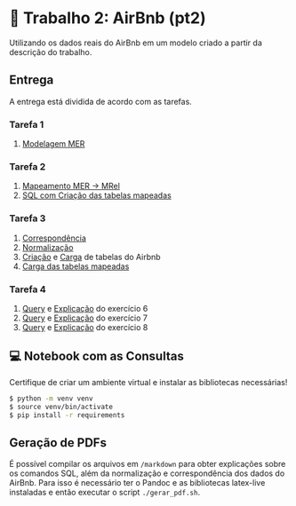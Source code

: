# 🏡 Trabalho 2: AirBnb (pt2)

Utilizando os dados reais do AirBnb em um modelo criado a partir da descrição do trabalho.

## Entrega

A entrega está dividida de acordo com as tarefas.

### Tarefa 1
1. [Modelagem MER](pdf/1MER.pdf)

### Tarefa 2
1. [Mapeamento MER &#8594; MRel](pdf/2MapeamentoMRel.pdf)
2. [SQL com Criação das tabelas mapeadas](sql/2CriacaoTabelasMRel.sql)

### Tarefa 3
1. [Correspondência](pdf/3Correspondencia.pdf)
2. [Normalização](pdf/3Normalizacao.pdf)
3. [Criação](sql/3CriacaoAirbnb.sql) e [Carga](sql/3CargaAirbnb.sh) de tabelas do Airbnb
4. [Carga das tabelas mapeadas](sql/3CargaTabelasMRel.sql)

### Tarefa 4
1. [Query](sql/4Query6.sql) e [Explicação](pdf/4Query6.pdf) do exercício 6
2. [Query](sql/4Query7.sql) e [Explicação](pdf/4Query7.pdf) do exercício 7
3. [Query](sql/4Query8.sql) e [Explicação](pdf/4Query8.pdf) do exercício 8

## 💻 Notebook com as Consultas
Certifique de criar um ambiente virtual e instalar as bibliotecas necessárias!
``` bash
$ python -m venv venv
$ source venv/bin/activate
$ pip install -r requirements
```

## Geração de PDFs
É possível compilar os arquivos em `/markdown` para obter explicações sobre os comandos SQL, além da normalização e correspondência dos dados do AirBnb. Para isso é necessário ter o Pandoc e as bibliotecas latex-live instaladas e então executar o script `./gerar_pdf.sh`.